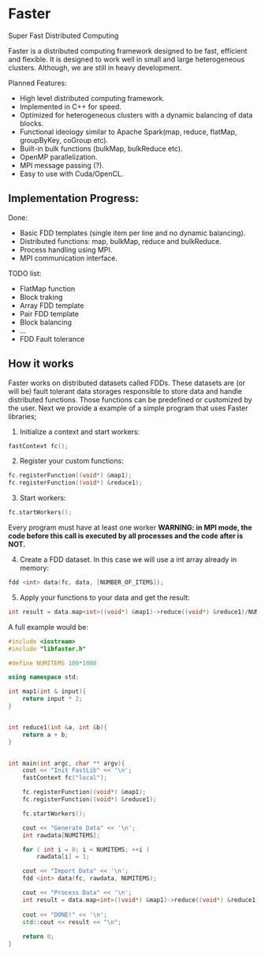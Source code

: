 Faster
======
Super Fast Distributed Computing

Faster is a distributed computing framework designed to be fast, efficient and flexible. It is designed to work well in small and large heterogeneous clusters. Although, we are still in heavy development.


Planned Features:

* High level distributed computing framework.
* Implemented in C++ for speed. 
* Optimized for heterogeneous clusters with a dynamic balancing of data blocks.
* Functional ideology similar to Apache Spark(map, reduce, flatMap, groupByKey, coGroup etc).
* Built-in bulk functions (bulkMap, bulkReduce etc).
* OpenMP parallelization.
* MPI message passing (?).
* Easy to use with Cuda/OpenCL.


Implementation Progress:
-----------------------

Done:

* Basic FDD templates (single item per line and no dynamic balancing).
* Distributed functions: map, bulkMap, reduce and bulkReduce.
* Process handling using MPI.
* MPI communication interface.

TODO list:

* FlatMap function
* Block traking
* Array FDD template
* Pair FDD template
* Block balancing
* ...
* FDD Fault tolerance



How it works
------------

Faster works on distributed datasets called FDDs. These datasets are (or will be) fault tolerant data storages responsible to store data and handle distributed functions. Those functions can be predefined or customized by the user. Next we provide a example of a simple program that uses Faster libraries;

1. Initialize a context and start workers:

```cpp
fastContext fc();
``` 

2. Register your custom functions:
	
```cpp
fc.registerFunction((void*) &map1);
fc.registerFunction((void*) &reduce1);
```

3. Start workers: 

```cpp
fc.startWorkers();
```
	
Every program must have at least one worker 
__WARNING: in MPI mode, the code before this call is executed by all processes and the code after is NOT.__

4. Create a FDD dataset. In this case we will use a int array already in memory:

```cpp
fdd <int> data(fc, data, [NUMBER_OF_ITEMS]);
```

5. Apply your functions to your data and get the result:

```cpp
int result = data.map<int>((void*) &map1)->reduce((void*) &reduce1)/NUMITEMS;
```

A full example would be:

```cpp
#include <iostream>
#include "libfaster.h"

#define NUMITEMS 100*1000

using namespace std;

int map1(int & input){
	return input * 2;
}


int reduce1(int &a, int &b){
	return a + b;
}


int main(int argc, char ** argv){
	cout << "Init FastLib" << '\n';
	fastContext fc("local");

	fc.registerFunction((void*) &map1);
	fc.registerFunction((void*) &reduce1);

	fc.startWorkers();

	cout << "Generate Data" << '\n';
	int rawdata[NUMITEMS];

	for ( int i = 0; i < NUMITEMS; ++i )
		rawdata[i] = 1;

	cout << "Import Data" << '\n';
	fdd <int> data(fc, rawdata, NUMITEMS);

	cout << "Process Data" << '\n';
	int result = data.map<int>((void*) &map1)->reduce((void*) &reduce1)/NUMITEMS;
		
	cout << "DONE!" << '\n';
	std::cout << result << "\n";
	
	return 0;
}
```



